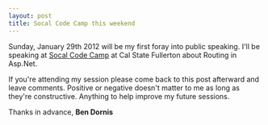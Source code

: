 ```yaml
---
layout: post
title: Socal Code Camp this weekend
---
```


Sunday, January 29th 2012 will be my first foray into public speaking. I'll be speaking at <a href='http://www.socalcodecamp.com/'>Socal Code Camp</a> at Cal State Fullerton about Routing in Asp.Net.

If you're attending my session please come back to this post afterward and leave comments. Positive or negative doesn't matter to me as long as they're constructive. Anything to help improve my future sessions.

Thanks in advance,
<strong>Ben Dornis</strong>